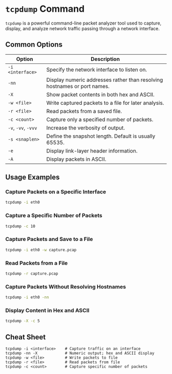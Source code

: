 # `tcpdump` Command

`tcpdump` is a powerful command-line packet analyzer tool used to capture, display, and analyze network traffic passing through a network interface.

## Common Options

| Option               | Description                                               |
|----------------------|-----------------------------------------------------------|
| `-i <interface>`     | Specify the network interface to listen on.               |
| `-nn`                | Display numeric addresses rather than resolving hostnames or port names. |
| `-X`                 | Show packet contents in both hex and ASCII.               |
| `-w <file>`          | Write captured packets to a file for later analysis.      |
| `-r <file>`          | Read packets from a saved file.                           |
| `-c <count>`         | Capture only a specified number of packets.               |
| `-v`, `-vv`, `-vvv`  | Increase the verbosity of output.                         |
| `-s <snaplen>`       | Define the snapshot length. Default is usually 65535.     |
| `-e`                 | Display link-layer header information.                    |
| `-A`                 | Display packets in ASCII.                                 |

## Usage Examples

### Capture Packets on a Specific Interface
```bash
tcpdump -i eth0
```

### Capture a Specific Number of Packets
```bash
tcpdump -c 10
```

### Capture Packets and Save to a File
```bash
tcpdump -i eth0 -w capture.pcap
```

### Read Packets from a File
```bash
tcpdump -r capture.pcap
```

### Capture Packets Without Resolving Hostnames
```bash
tcpdump -i eth0 -nn
```

### Display Content in Hex and ASCII
```bash
tcpdump -X -c 5
```

## Cheat Sheet

```plaintext
tcpdump -i <interface>    # Capture traffic on an interface
tcpdump -nn -X            # Numeric output; hex and ASCII display
tcpdump -w <file>         # Write packets to file
tcpdump -r <file>         # Read packets from file
tcpdump -c <count>        # Capture specific number of packets
```
